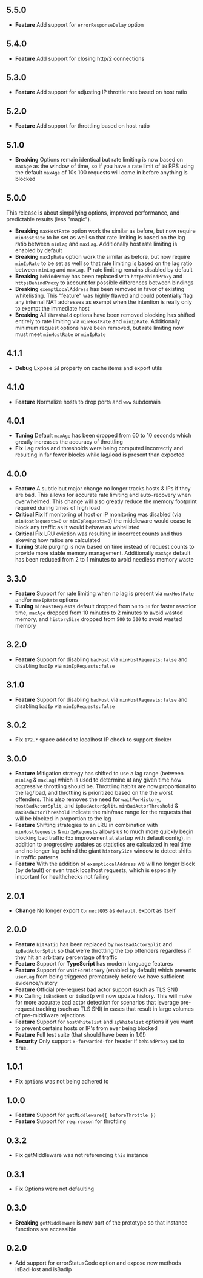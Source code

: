 ## 5.5.0

- **Feature** Add support for `errorResponseDelay` option

## 5.4.0

- **Feature** Add support for closing http/2 connections

## 5.3.0

- **Feature** Add support for adjusting IP throttle rate based on host ratio

## 5.2.0

- **Feature** Add support for throttling based on host ratio

## 5.1.0

- **Breaking** Options remain identical but rate limiting is now
  based on `maxAge` as the window of time, so if you have a rate
  limit of `10` RPS using the default `maxAge` of 10s 100 requests
  will come in before anything is blocked

## 5.0.0

This release is about simplifying options, improved performance, and
predictable results (less "magic").

- **Breaking** `maxHostRate` option work the similar as before,
  but now require `minHostRate` to be set as well so that rate
  limiting is based on the lag ratio between `minLag` and `maxLag`.
  Additionally host rate limiting is enabled by default
- **Breaking** `maxIpRate` option work the similar as before,
  but now require `minIpRate` to be set as well so that rate
  limiting is based on the lag ratio between `minLag` and `maxLag`.
  IP rate limiting remains disabled by default
- **Breaking** `behindProxy` has been replaced with `httpBehindProxy`
  and `httpsBehindProxy` to account for possible differences between
  bindings
- **Breaking** `exemptLocalAddress` has been removed in favor
  of existing whitelisting. This "feature" was highly flawed and
  could potentially flag any internal NAT addresses as exempt when
  the intention is really only to exempt the immediate host
- **Breaking** All `Threshold` options have been removed blocking
  has shifted entirely to rate limiting via `minHostRate` and
  `minIpRate`. Additionally minimum request options have been
  removed, but rate limiting now must meet `minHostRate` or
  `minIpRate`

## 4.1.1

- **Debug** Expose `id` property on cache items and export utils

## 4.1.0

- **Feature** Normalize hosts to drop ports and `www` subdomain

## 4.0.1

- **Tuning** Default `maxAge` has been dropped from
  60 to 10 seconds which greatly increases the accuracy
  of throttling
- **Fix** Lag ratios and thresholds were being
  computed incorrectly and resulting in far fewer blocks
  while lag/load is present than expected

## 4.0.0

- **Feature** A subtle but major change no longer tracks
  hosts & IPs if they are bad. This allows for accurate
  rate limiting and auto-recovery when overwhelmed. This
  change will also greatly reduce the memory footprint
  required during times of high load
- **Critical Fix** If monitoring of host or IP monitoring
  was disabled (via `minHostRequests=0` or `minIpRequests=0`)
  the middleware would cease to block any traffic as it
  would behave as whitelisted
- **Critical Fix** LRU eviction was resulting in incorrect
  counts and thus skewing how ratios are calculated
- **Tuning** Stale purging is now based on time instead of
  request counts to provide more stable memory management.
  Additionally `maxAge` default has been reduced from 2
  to 1 minutes to avoid needless memory waste

## 3.3.0

- **Feature** Support for rate limiting when no lag is present via
  `maxHostRate` and/or `maxIpRate` options
- **Tuning** `minHostRequests` default dropped from `50` to `30`
  for faster reaction time, `maxAge` dropped from 10 minutes
  to 2 minutes to avoid wasted memory, and `historySize` dropped
  from `500` to `300` to avoid wasted memory

## 3.2.0

- **Feature** Support for disabling `badHost` via `minHostRequests:false`
  and disabling `badIp` via `minIpRequests:false`

## 3.1.0

- **Feature** Support for disabling `badHost` via `minHostRequests:false`
  and disabling `badIp` via `minIpRequests:false`

## 3.0.2

- **Fix** `172.*` space added to localhost IP check to support docker

## 3.0.0

- **Feature** Mitigation strategy has shifted to use a lag range
  (between `minLag` & `maxLag`) which is used to determine at any given
  time how aggressive throttling should be. Throttling habits are now
  proportional to the lag/load, and throttling is prioritized based
  on the the worst offenders. This also removes the need for
  `waitForHistory`, `hostBadActorSplit`, and `ipBadActorSplit`.
  `minBadActorThreshold` & `maxBadActorThreshold` indicate the min/max
  range for the requests that will be blocked in proportion to the lag
- **Feature** Shifting strategies to an LRU in combination with
  `minHostRequests` & `minIpRequests` allows us to much more quickly
  begin blocking bad traffic (5x improvement at startup with default
  config), in addition to progressive updates as statistics are
  calculated in real time and no longer lag behind the giant
  `historySize` window to detect shifts in traffic patterns
- **Feature** With the addition of `exemptLocalAddress` we will no longer
  block (by default) or even track localhost requests, which is
  especially important for healthchecks not failing

## 2.0.1

- **Change** No longer export `ConnectQOS` as `default`, export as itself

## 2.0.0

- **Feature** `hitRatio` has been replaced by `hostBadActorSplit` and
  `ipBadActorSplit` so that we're throttling the top offenders regardless
  if they hit an arbitrary percentage of traffic
- **Feature** Support for **TypeScript** has modern language features
- **Feature** Support for `waitForHistory` (enabled by default) which
  prevents `userLag` from being triggered prematurely before we have
  sufficient evidence/history
- **Feature** Official pre-request bad actor support (such as TLS SNI)
- **Fix** Calling `isBadHost` or `isBadIp` will now update history.
  This will make for more accurate bad actor detection for scenarios that
  leverage pre-request tracking (such as TLS SNI) in cases that result
  in large volumes of pre-middlware rejections
- **Feature** Support for `hostWhitelist` and `ipWhitelist` options
  if you want to prevent certains hosts or IP's from ever being blocked
- **Feature** Full test suite (that should have been in 1.0!)
- **Security** Only support `x-forwarded-for` header if `behindProxy`
  set to `true`.

## 1.0.1

- **Fix** `options` was not being adhered to

## 1.0.0

- **Feature** Support for `getMiddleware({ beforeThrottle })`
- **Feature** Support for `req.reason` for throttling

## 0.3.2

- **Fix** getMiddleware was not referencing `this` instance

## 0.3.1

- **Fix** Options were not defaulting

## 0.3.0

- **Breaking** `getMiddleware` is now part of the prototype so that instance
 functions are accessible

## 0.2.0

- Add support for errorStatusCode option and expose new methods isBadHost and isBadIp
